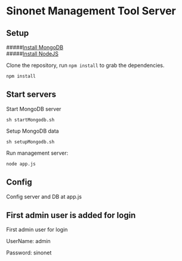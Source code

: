 # Sinonet Management Tool Server 


## Setup 
	
#####[Install MongoDB](https://www.mongodb.org/)	
#####[Install NodeJS](https://nodejs.org/en/download/)

Clone the repository, run `npm install` to grab the dependencies.
	
	npm install

## Start servers

Start MongoDB server

	sh startMongodb.sh

Setup MongoDB data
	
	sh setupMongodb.sh

Run management server:

    node app.js
    
## Config

Config server and DB at app.js
	
## First admin user is added for login

First admin user for login

UserName: admin 

Password: sinonet

	

		
	